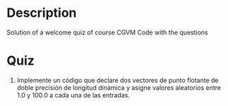 # Description
Solution of a welcome quiz of course CGVM
Code with the questions
# Quiz
1. Implemente un código que declare dos vectores de punto flotante de doble precisión de longitud dinámica y asigne valores aleatorios entre 1.0 y 100.0 a cada una de las entradas.
